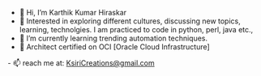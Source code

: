 - 👋 Hi, I’m Karthik Kumar Hiraskar
- 👀 Interested in exploring different cultures, discussing new topics, learning, technolgies. I am practiced to code in python, perl, java etc., 
- 🌱 I’m currently learning trending automation techniques.
- 🌱 Architect certified on OCI [Oracle Cloud Infrastructure] 
<!--
- 💞️ I’m looking to collaborate on ...
--!>
- 📫 reach me at: <a href="mailto:KsiriCreations@gmail.com">KsiriCreations@gmail.com</a>


<!---
kk-hiraskar/kk-hiraskar is a ✨ special ✨ repository because its `README.md` (this file) appears on your GitHub profile.
You can click the Preview link to take a look at your changes.
--->
